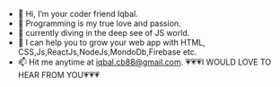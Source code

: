 - 👋 Hi, I’m your coder friend Iqbal.
- 👀 Programming is my true love and passion.
- 🌱 currently diving in the deep see of JS world.
- 💞️ I can help you to grow your web app with HTML, CSS,Js,ReactJs,NodeJs,MondoDb,Firebase etc.
- 📫 Hit me anytime at iqbal.cb88@gmail.com.
💗💗💗I WOULD LOVE TO HEAR FROM YOU💗💗💗

<!---
iqbalcb88/iqbalcb88 is a ✨ special ✨ repository because its `README.md` (this file) appears on your GitHub profile.
You can click the Preview link to take a look at your changes.
--->
